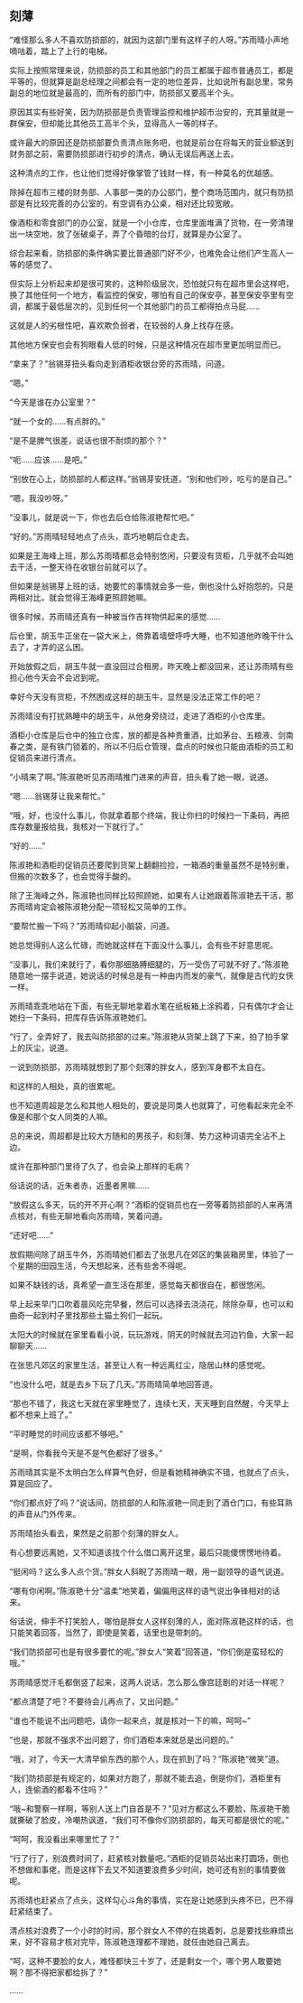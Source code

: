 ## 刻薄

“难怪那么多人不喜欢防损部的，就因为这部门里有这样子的人呀。”苏雨晴小声地嘀咕着，踏上了上行的电梯。

实际上按照常理来说，防损部的员工和其他部门的员工都属于超市普通员工，都是平等的，但就算是副总经理之间都会有一定的地位差异，比如说所有副总里，常务副总的地位就是最高的，而所有的部门中，防损部又要高半个头。

原因其实有些好笑，因为防损部是负责管理监控和维护超市治安的，充其量就是一群保安，但却能比其他员工高半个头，显得高人一等的样子。

或许最大的原因还是防损部要负责清点账务吧，也就是前台在将每天的营业额送到财务部之前，需要防损部进行初步的清点，确认无误后再送上去。

这种清点的工作，也让他们觉得好像掌管了钱财一样，有一种莫名的优越感。

除掉在超市三楼的财务部、人事部一类的办公部门，整个商场范围内，就只有防损部是有比较完善的办公室的，有空调有办公桌，相对还比较宽敞。

像酒柜和零食部门的办公室，就是一个小仓库，仓库里面堆满了货物，在一旁清理出一块空地，放了张破桌子，弄了个昏暗的台灯，就算是办公室了。

综合起来看，防损部的条件确实要比普通部门好不少，也难免会让他们产生高人一等的感觉了。

但实际上分析起来却是很可笑的，这种阶级层次，恐怕就只有在超市里会这样吧，换了其他任何一个地方，看监控的保安，哪怕有自己的保安亭，甚至保安亭里有空调，都属于最低层次的，见到任何一个其他部门的员工都得拍点马屁……

这就是人的劣根性吧，喜欢欺负弱者，在较弱的人身上找存在感。

其他地方保安也会有狗眼看人低的时候，只是这种情况在超市里更加明显而已。

“拿来了？”翁锡芽扭头看向走到酒柜收银台旁的苏雨晴，问道。

“嗯。”

“今天是谁在办公室里？”

“就一个女的……有点胖的。”

“是不是脾气很差，说话也很不耐烦的那个？”

“呃……应该……是吧。”

“别放在心上，防损部的人都这样。”翁锡芽安抚道，“别和他们吵，吃亏的是自己。”

“嗯，我没吵呀。”

“没事儿，就是说一下，你也去后仓给陈淑艳帮忙吧。”

“好的。”苏雨晴轻轻地点了点头，乖巧地朝后仓走去。

如果是王海峰上班，那么苏雨晴都总会特别悠闲，只要没有货柜，几乎就不会叫她去干活，一整天待在收银台前就可以了。

但如果是翁锡芽上班的话，她要忙的事情就会多一些，倒也没什么好抱怨的，只是两相对比，就会觉得王海峰更照顾她嘛。

很多时候，苏雨晴还真有一种被当作吉祥物供起来的感觉……

后仓里，胡玉牛正坐在一袋大米上，倚靠着墙壁呼呼大睡，也不知道他昨晚干什么去了，才弄的这么困。

开始放假之后，胡玉牛就一直没回过合租房，昨天晚上都没回来，还让苏雨晴有些担心他今天会不会迟到呢。

幸好今天没有货柜，不然困成这样的胡玉牛，显然是没法正常工作的吧？

苏雨晴没有打扰熟睡中的胡玉牛，从他身旁绕过，走进了酒柜的小仓库里。

酒柜小仓库是后仓中的独立仓库，放的都是各种贵重酒，比如茅台、五粮液、剑南春之类，是有铁门锁着的，所以不归后仓管理，盘点的时候也只能由酒柜的员工和促销员来进行清点。

“小晴来了啊。”陈淑艳听见苏雨晴推门进来的声音，扭头看了她一眼，说道。

“嗯……翁锡芽让我来帮忙。”

“哦，好，也没什么事儿，你就拿着那个终端，我让你扫的时候扫一下条码，再把库存数量报给我，我核对一下就行了。”

“好的……”

陈淑艳和酒柜的促销员还要爬到货架上翻翻捡捡，一箱酒的重量虽然不是特别重，但搬的次数多了，也会觉得手酸的。

除了王海峰之外，陈淑艳也同样比较照顾她，如果有人让她跟着陈淑艳去干活，那苏雨晴肯定会被陈淑艳分配一项轻松又简单的工作。

“要帮忙搬一下吗？”苏雨晴仰起小脑袋，问道。

她总觉得别人这么忙碌，而她就这样在下面没什么事儿，会有些不好意思呢。

“没事儿，我们来就行了，看你那细胳膊细腿的，万一受伤了可就不好了。”陈淑艳随意地一摆手说道，她说话的时候总是有一种由内而发的豪气，就像是古代的女侠一样。

苏雨晴乖乖地站在下面，有些无聊地拿着水笔在纸板箱上涂鸦着，只有偶尔才会让她扫一下条码，把库存告诉陈淑艳她们。

“行了，全弄好了，我去叫防损部的过来。”陈淑艳从货架上跳了下来，拍了拍手掌上的灰尘，说道。

一说到防损部，苏雨晴就想到了那个刻薄的胖女人，感到浑身都不太自在。

和这样的人相处，真的很累呢。

也不知道周超是怎么和其他人相处的，要说是同类人也就算了，可他看起来完全不像是和那个女人同类的人嘛。

总的来说，周超都是比较大方随和的男孩子，和刻薄、势力这种词语完全沾不上边。

或许在那种部门里待了久了，也会染上那样的毛病？

俗话说的话，近朱者赤，近墨者黑嘛……

“放假这么多天，玩的开不开心啊？”酒柜的促销员也在一旁等着防损部的人来再清点核对，有些无聊地看向苏雨晴，笑着问道。

“还好吧……”

放假期间除了胡玉牛外，苏雨晴她们都去了张思凡在郊区的集装箱房里，体验了一个星期的田园生活，今天想起来，还有些舍不得呢。

如果不缺钱的话，真希望一直生活在那里，感觉每天都很自在，都很悠闲。

早上起来早门口吹着晨风吃完早餐，然后可以选择去浇浇花，除除杂草，也可以和曲奇一起到村子里找那些土猫土狗们一起玩。

太阳大的时候就在家里看看小说，玩玩游戏，阴天的时候就去河边钓鱼，大家一起聊聊天……

在张思凡郊区的家里生活，甚至让人有一种远离红尘，隐居山林的感觉呢。

“也没什么吧，就是去乡下玩了几天。”苏雨晴简单地回答道。

“那也不错了，我这七天就在家里睡觉了，连续七天，天天睡到自然醒，今天早上都不想来上班了。”

“平时睡觉的时间应该都不够吧。”

“是啊，你看我今天是不是气色都好了很多。”

苏雨晴其实是不太明白怎么样算气色好，但是看她精神确实不错，也就点了点头，算是回应了。

“你们都点好了吗？”说话间，防损部的人和陈淑艳一同走到了酒仓门口，有些耳熟的声音从门外传来。

苏雨晴抬头看去，果然是之前那个刻薄的胖女人。

有心想要远离她，又不知道该找个什么借口离开这里，最后只能傻愣愣地待着。

“挺闲吗？这么多人点个货。”胖女人斜睨了苏雨晴一眼，用一副领导的语气说道。

“哪有你闲啊。”陈淑艳十分“温柔”地笑着，偏偏用这样的语气说出争锋相对的话来。

俗话说，伸手不打笑脸人，哪怕是胖女人这样刻薄的人，面对陈淑艳这样的话，也只能笑着回答，当然了，即使是笑着，话里也是带刺的。

“我们防损部可也是有很多要忙的呢。”胖女人“笑着”回答道，“你们倒是蛮轻松的哦。”

苏雨晴感觉汗毛都倒竖了起来，这两人说话，怎么那么像宫廷剧的对话一样呢？

“都点清楚了吧？不要待会儿再点了，又出问题。”

“谁也不能说不出问题吧，请你一起来点，就是核对一下的嘛，呵呵~”

“也是，那就不强求不出问题了，你们酒柜本来就总是出问题的。”

“哦，对了，今天一大清早偷东西的那个人，现在抓到了吗？”陈淑艳“微笑”道。

“我们防损部是有规定的，如果对方跑了，那就不能去追，倒是你们，酒柜里有人，连偷酒的都看不住吗？”

“哦~和警察一样啊，等别人送上门自首是不？”见对方都这么不要脸，陈淑艳干脆就撕破了脸皮，冷嘲热讽道，“我们可不像你们防损部的，每天可都是很忙的呢。”

“呵呵，我没看出来哪里忙了？”

“行了行了，别浪费时间了，赶紧核对数量吧。”酒柜的促销员站出来打圆场，倒也不想做和事佬，而是这样下去又不知道要浪费多少时间，她可还有别的事情要做呢。

苏雨晴也赶紧点了点头，这样勾心斗角的事情，实在是让她感到头疼不已，巴不得赶紧结束了。

清点核对浪费了一个小时的时间，那个胖女人不停的在挑着刺，总是要找些麻烦出来，好不容易才核对完毕，陈淑艳连理都不理她，就任由她自己离去。

“呵，这种不要脸的女人，难怪都快三十岁了，还是剩女一个，哪个男人敢要她啊？那不得把家都给拆了？”

……
